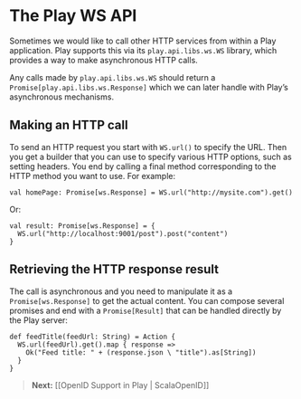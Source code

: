 # The Play WS API

Sometimes we would like to call other HTTP services from within a Play application. Play supports this via its `play.api.libs.ws.WS` library, which provides a way to make asynchronous HTTP calls.

Any calls made by `play.api.libs.ws.WS` should return a `Promise[play.api.libs.ws.Response]` which we can later handle with Play’s asynchronous mechanisms.

## Making an HTTP call

To send an HTTP request you start with `WS.url()` to specify the URL. Then you get a builder that you can use to specify various HTTP options, such as setting headers. You end by calling a final method corresponding to the HTTP method you want to use. For example:

```
val homePage: Promise[ws.Response] = WS.url("http://mysite.com").get()
```

Or:

```
val result: Promise[ws.Response] = {
  WS.url("http://localhost:9001/post").post("content")
}
```

## Retrieving the HTTP response result

The call is asynchronous and you need to manipulate it as a `Promise[ws.Response]` to get the actual content. You can compose several promises and end with a `Promise[Result]` that can be handled directly by the Play server:

```
def feedTitle(feedUrl: String) = Action {
  WS.url(feedUrl).get().map { response =>
    Ok("Feed title: " + (response.json \ "title").as[String])
  }  
}
```

> **Next:** [[OpenID Support in Play | ScalaOpenID]]